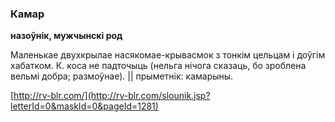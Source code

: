 ### Камар
**назоўнік, мужчынскі род**

Маленькае двухкрылае насякомае-крывасмок з тонкім цельцам і доўгім хабатком. К. коса не падточыць (нельга нічога сказаць, бо зроблена вельмі добра; размоўнае). || прыметнік: камарыны.

<a rel="author">[http://rv-blr.com/](http://rv-blr.com/slounik.jsp?letterId=0&maskId=0&pageId=1281)</a>
